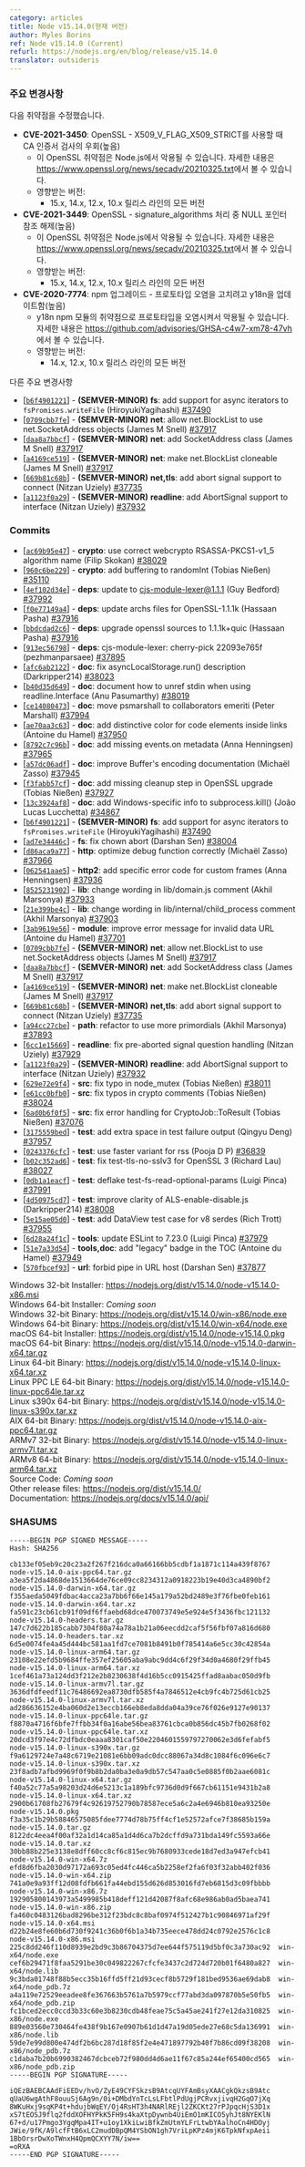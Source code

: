 ```yaml
---
category: articles
title: Node v15.14.0(현재 버전)
author: Myles Borins
ref: Node v15.14.0 (Current)
refurl: https://nodejs.org/en/blog/release/v15.14.0
translator: outsideris
---
```


<!--
### Notable Changes

Vulnerabilties Fixed:

* **CVE-2021-3450**: OpenSSL - CA certificate check bypass with X509_V_FLAG_X509_STRICT (High)
  * This is a vulnerability in OpenSSL which may be exploited through Node.js. You can read more about it in https://www.openssl.org/news/secadv/20210325.txt
  * Impacts:
    * All versions of the 15.x, 14.x, 12.x and 10.x releases lines
* **CVE-2021-3449**: OpenSSL - NULL pointer deref in signature_algorithms processing (High)
  * This is a vulnerability in OpenSSL which may be exploited through Node.js. You can read more about it in https://www.openssl.org/news/secadv/20210325.txt
  * Impacts:
    * All versions of the 15.x, 14.x, 12.x and 10.x releases lines
* **CVE-2020-7774**: npm upgrade - Update y18n to fix Prototype-Pollution (High)
  * This is a vulnerability in the y18n npm module which may be exploited by prototype pollution. You can read more about it in https://github.com/advisories/GHSA-c4w7-xm78-47vh
  * Impacts:
    * All versions of the 14.x, 12.x and 10.x releases lines

Other Notable Changes:

* [[`b6f4901221`](https://github.com/nodejs/node/commit/b6f4901221)] - **(SEMVER-MINOR)** **fs**: add support for async iterators to `fsPromises.writeFile` (HiroyukiYagihashi) [#37490](https://github.com/nodejs/node/pull/37490)
* [[`0709cbb7fe`](https://github.com/nodejs/node/commit/0709cbb7fe)] - **(SEMVER-MINOR)** **net**: allow net.BlockList to use net.SocketAddress objects (James M Snell) [#37917](https://github.com/nodejs/node/pull/37917)
* [[`daa8a7bbcf`](https://github.com/nodejs/node/commit/daa8a7bbcf)] - **(SEMVER-MINOR)** **net**: add SocketAddress class (James M Snell) [#37917](https://github.com/nodejs/node/pull/37917)
* [[`a4169ce519`](https://github.com/nodejs/node/commit/a4169ce519)] - **(SEMVER-MINOR)** **net**: make net.BlockList cloneable (James M Snell) [#37917](https://github.com/nodejs/node/pull/37917)
* [[`669b81c68b`](https://github.com/nodejs/node/commit/669b81c68b)] - **(SEMVER-MINOR)** **net,tls**: add abort signal support to connect (Nitzan Uziely) [#37735](https://github.com/nodejs/node/pull/37735)
* [[`a1123f0a29`](https://github.com/nodejs/node/commit/a1123f0a29)] - **(SEMVER-MINOR)** **readline**: add AbortSignal support to interface (Nitzan Uziely) [#37932](https://github.com/nodejs/node/pull/37932)
-->

### 주요 변경사항

다음 취약점을 수정했습니다.

* **CVE-2021-3450**: OpenSSL - X509_V_FLAG_X509_STRICT를 사용할 때 CA 인증서 검사의 우회(높음)
  * 이 OpenSSL 취약점은 Node.js에서 악용될 수 있습니다. 자세한 내용은 <https://www.openssl.org/news/secadv/20210325.txt>에서 볼 수 있습니다.
  * 영향받는 버전:
    * 15.x, 14.x, 12.x, 10.x 릴리스 라인의 모든 버전
* **CVE-2021-3449**: OpenSSL - signature_algorithms 처리 중 NULL 포인터 참조 해제(높음)
  * 이 OpenSSL 취약점은 Node.js에서 악용될 수 있습니다. 자세한 내용은 <https://www.openssl.org/news/secadv/20210325.txt>에서 볼 수 있습니다.
  * 영향받는 버전:
    * 15.x, 14.x, 12.x, 10.x 릴리스 라인의 모든 버전
* **CVE-2020-7774**: npm 업그레이드 - 프로토타입 오염을 고치려고 y18n을 업데이트함(높음)
  * y18n npm 모듈의 취약점으로 프로토타입을 오염시켜서 악용될 수 있습니다. 자세한 내용은 <https://github.com/advisories/GHSA-c4w7-xm78-47vh>에서 볼 수 있습니다.
  * 영향받는 버전:
    * 14.x, 12.x, 10.x 릴리스 라인의 모든 버전

다른 주요 변경사항

* [[`b6f4901221`](https://github.com/nodejs/node/commit/b6f4901221)] - **(SEMVER-MINOR)** **fs**: add support for async iterators to `fsPromises.writeFile` (HiroyukiYagihashi) [#37490](https://github.com/nodejs/node/pull/37490)
* [[`0709cbb7fe`](https://github.com/nodejs/node/commit/0709cbb7fe)] - **(SEMVER-MINOR)** **net**: allow net.BlockList to use net.SocketAddress objects (James M Snell) [#37917](https://github.com/nodejs/node/pull/37917)
* [[`daa8a7bbcf`](https://github.com/nodejs/node/commit/daa8a7bbcf)] - **(SEMVER-MINOR)** **net**: add SocketAddress class (James M Snell) [#37917](https://github.com/nodejs/node/pull/37917)
* [[`a4169ce519`](https://github.com/nodejs/node/commit/a4169ce519)] - **(SEMVER-MINOR)** **net**: make net.BlockList cloneable (James M Snell) [#37917](https://github.com/nodejs/node/pull/37917)
* [[`669b81c68b`](https://github.com/nodejs/node/commit/669b81c68b)] - **(SEMVER-MINOR)** **net,tls**: add abort signal support to connect (Nitzan Uziely) [#37735](https://github.com/nodejs/node/pull/37735)
* [[`a1123f0a29`](https://github.com/nodejs/node/commit/a1123f0a29)] - **(SEMVER-MINOR)** **readline**: add AbortSignal support to interface (Nitzan Uziely) [#37932](https://github.com/nodejs/node/pull/37932)

### Commits

* [[`ac69b95e47`](https://github.com/nodejs/node/commit/ac69b95e47)] - **crypto**: use correct webcrypto RSASSA-PKCS1-v1\_5 algorithm name (Filip Skokan) [#38029](https://github.com/nodejs/node/pull/38029)
* [[`960c6be229`](https://github.com/nodejs/node/commit/960c6be229)] - **crypto**: add buffering to randomInt (Tobias Nießen) [#35110](https://github.com/nodejs/node/pull/35110)
* [[`4ef102d34e`](https://github.com/nodejs/node/commit/4ef102d34e)] - **deps**: update to cjs-module-lexer@1.1.1 (Guy Bedford) [#37992](https://github.com/nodejs/node/pull/37992)
* [[`f0e77149a4`](https://github.com/nodejs/node/commit/f0e77149a4)] - **deps**: update archs files for OpenSSL-1.1.1k (Hassaan Pasha) [#37916](https://github.com/nodejs/node/pull/37916)
* [[`bbdcdad2c6`](https://github.com/nodejs/node/commit/bbdcdad2c6)] - **deps**: upgrade openssl sources to 1.1.1k+quic (Hassaan Pasha) [#37916](https://github.com/nodejs/node/pull/37916)
* [[`913ec56798`](https://github.com/nodejs/node/commit/913ec56798)] - **deps**: cjs-module-lexer: cherry-pick 22093e765f (pezhmanparsaee) [#37895](https://github.com/nodejs/node/pull/37895)
* [[`afc6ab2122`](https://github.com/nodejs/node/commit/afc6ab2122)] - **doc**: fix asyncLocalStorage.run() description (Darkripper214) [#38023](https://github.com/nodejs/node/pull/38023)
* [[`b40d35d649`](https://github.com/nodejs/node/commit/b40d35d649)] - **doc**: document how to unref stdin when using readline.Interface (Anu Pasumarthy) [#38019](https://github.com/nodejs/node/pull/38019)
* [[`ce14080473`](https://github.com/nodejs/node/commit/ce14080473)] - **doc**: move psmarshall to collaborators emeriti (Peter Marshall) [#37994](https://github.com/nodejs/node/pull/37994)
* [[`ae70aa3c63`](https://github.com/nodejs/node/commit/ae70aa3c63)] - **doc**: add distinctive color for code elements inside links (Antoine du Hamel) [#37950](https://github.com/nodejs/node/pull/37950)
* [[`8792c7c96b`](https://github.com/nodejs/node/commit/8792c7c96b)] - **doc**: add missing events.on metadata (Anna Henningsen) [#37965](https://github.com/nodejs/node/pull/37965)
* [[`a57dc06adf`](https://github.com/nodejs/node/commit/a57dc06adf)] - **doc**: improve Buffer's encoding documentation (Michaël Zasso) [#37945](https://github.com/nodejs/node/pull/37945)
* [[`f3fabb57cf`](https://github.com/nodejs/node/commit/f3fabb57cf)] - **doc**: add missing cleanup step in OpenSSL upgrade (Tobias Nießen) [#37927](https://github.com/nodejs/node/pull/37927)
* [[`13c3924af8`](https://github.com/nodejs/node/commit/13c3924af8)] - **doc**: add Windows-specific info to subprocess.kill() (João Lucas Lucchetta) [#34867](https://github.com/nodejs/node/pull/34867)
* [[`b6f4901221`](https://github.com/nodejs/node/commit/b6f4901221)] - **(SEMVER-MINOR)** **fs**: add support for async iterators to `fsPromises.writeFile` (HiroyukiYagihashi) [#37490](https://github.com/nodejs/node/pull/37490)
* [[`ad7e34446c`](https://github.com/nodejs/node/commit/ad7e34446c)] - **fs**: fix chown abort (Darshan Sen) [#38004](https://github.com/nodejs/node/pull/38004)
* [[`d86aca9a77`](https://github.com/nodejs/node/commit/d86aca9a77)] - **http**: optimize debug function correctly (Michaël Zasso) [#37966](https://github.com/nodejs/node/pull/37966)
* [[`062541aae5`](https://github.com/nodejs/node/commit/062541aae5)] - **http2**: add specific error code for custom frames (Anna Henningsen) [#37936](https://github.com/nodejs/node/pull/37936)
* [[`8525231902`](https://github.com/nodejs/node/commit/8525231902)] - **lib**: change wording in lib/domain.js comment (Akhil Marsonya) [#37933](https://github.com/nodejs/node/pull/37933)
* [[`21e399be4c`](https://github.com/nodejs/node/commit/21e399be4c)] - **lib**: change wording in lib/internal/child\_process comment (Akhil Marsonya) [#37903](https://github.com/nodejs/node/pull/37903)
* [[`3ab9619e56`](https://github.com/nodejs/node/commit/3ab9619e56)] - **module**: improve error message for invalid data URL (Antoine du Hamel) [#37701](https://github.com/nodejs/node/pull/37701)
* [[`0709cbb7fe`](https://github.com/nodejs/node/commit/0709cbb7fe)] - **(SEMVER-MINOR)** **net**: allow net.BlockList to use net.SocketAddress objects (James M Snell) [#37917](https://github.com/nodejs/node/pull/37917)
* [[`daa8a7bbcf`](https://github.com/nodejs/node/commit/daa8a7bbcf)] - **(SEMVER-MINOR)** **net**: add SocketAddress class (James M Snell) [#37917](https://github.com/nodejs/node/pull/37917)
* [[`a4169ce519`](https://github.com/nodejs/node/commit/a4169ce519)] - **(SEMVER-MINOR)** **net**: make net.BlockList cloneable (James M Snell) [#37917](https://github.com/nodejs/node/pull/37917)
* [[`669b81c68b`](https://github.com/nodejs/node/commit/669b81c68b)] - **(SEMVER-MINOR)** **net,tls**: add abort signal support to connect (Nitzan Uziely) [#37735](https://github.com/nodejs/node/pull/37735)
* [[`a94cc27cbe`](https://github.com/nodejs/node/commit/a94cc27cbe)] - **path**: refactor to use more primordials (Akhil Marsonya) [#37893](https://github.com/nodejs/node/pull/37893)
* [[`6cc1e15669`](https://github.com/nodejs/node/commit/6cc1e15669)] - **readline**: fix pre-aborted signal question handling (Nitzan Uziely) [#37929](https://github.com/nodejs/node/pull/37929)
* [[`a1123f0a29`](https://github.com/nodejs/node/commit/a1123f0a29)] - **(SEMVER-MINOR)** **readline**: add AbortSignal support to interface (Nitzan Uziely) [#37932](https://github.com/nodejs/node/pull/37932)
* [[`629e72e9f4`](https://github.com/nodejs/node/commit/629e72e9f4)] - **src**: fix typo in node\_mutex (Tobias Nießen) [#38011](https://github.com/nodejs/node/pull/38011)
* [[`e61cc0bfb0`](https://github.com/nodejs/node/commit/e61cc0bfb0)] - **src**: fix typos in crypto comments (Tobias Nießen) [#38024](https://github.com/nodejs/node/pull/38024)
* [[`6ad0b6f0f5`](https://github.com/nodejs/node/commit/6ad0b6f0f5)] - **src**: fix error handling for CryptoJob::ToResult (Tobias Nießen) [#37076](https://github.com/nodejs/node/pull/37076)
* [[`3175559bed`](https://github.com/nodejs/node/commit/3175559bed)] - **test**: add extra space in test failure output (Qingyu Deng) [#37957](https://github.com/nodejs/node/pull/37957)
* [[`0243376cfc`](https://github.com/nodejs/node/commit/0243376cfc)] - **test**: use faster variant for rss (Pooja D P) [#36839](https://github.com/nodejs/node/pull/36839)
* [[`b02c352ad6`](https://github.com/nodejs/node/commit/b02c352ad6)] - **test**: fix test-tls-no-sslv3 for OpenSSL 3 (Richard Lau) [#38027](https://github.com/nodejs/node/pull/38027)
* [[`0db1a1eacf`](https://github.com/nodejs/node/commit/0db1a1eacf)] - **test**: deflake test-fs-read-optional-params (Luigi Pinca) [#37991](https://github.com/nodejs/node/pull/37991)
* [[`4d50975cd7`](https://github.com/nodejs/node/commit/4d50975cd7)] - **test**: improve clarity of ALS-enable-disable.js (Darkripper214) [#38008](https://github.com/nodejs/node/pull/38008)
* [[`5e15ae05d0`](https://github.com/nodejs/node/commit/5e15ae05d0)] - **test**: add DataView test case for v8 serdes (Rich Trott) [#37955](https://github.com/nodejs/node/pull/37955)
* [[`6d28a24f1c`](https://github.com/nodejs/node/commit/6d28a24f1c)] - **tools**: update ESLint to 7.23.0 (Luigi Pinca) [#37979](https://github.com/nodejs/node/pull/37979)
* [[`51e7a33d54`](https://github.com/nodejs/node/commit/51e7a33d54)] - **tools,doc**: add "legacy" badge in the TOC (Antoine du Hamel) [#37949](https://github.com/nodejs/node/pull/37949)
* [[`570fbcef93`](https://github.com/nodejs/node/commit/570fbcef93)] - **url**: forbid pipe in URL host (Darshan Sen) [#37877](https://github.com/nodejs/node/pull/37877)

Windows 32-bit Installer: https://nodejs.org/dist/v15.14.0/node-v15.14.0-x86.msi<br>
Windows 64-bit Installer: *Coming soon*<br>
Windows 32-bit Binary: https://nodejs.org/dist/v15.14.0/win-x86/node.exe<br>
Windows 64-bit Binary: https://nodejs.org/dist/v15.14.0/win-x64/node.exe<br>
macOS 64-bit Installer: https://nodejs.org/dist/v15.14.0/node-v15.14.0.pkg<br>
macOS 64-bit Binary: https://nodejs.org/dist/v15.14.0/node-v15.14.0-darwin-x64.tar.gz<br>
Linux 64-bit Binary: https://nodejs.org/dist/v15.14.0/node-v15.14.0-linux-x64.tar.xz<br>
Linux PPC LE 64-bit Binary: https://nodejs.org/dist/v15.14.0/node-v15.14.0-linux-ppc64le.tar.xz<br>
Linux s390x 64-bit Binary: https://nodejs.org/dist/v15.14.0/node-v15.14.0-linux-s390x.tar.xz<br>
AIX 64-bit Binary: https://nodejs.org/dist/v15.14.0/node-v15.14.0-aix-ppc64.tar.gz<br>
ARMv7 32-bit Binary: https://nodejs.org/dist/v15.14.0/node-v15.14.0-linux-armv7l.tar.xz<br>
ARMv8 64-bit Binary: https://nodejs.org/dist/v15.14.0/node-v15.14.0-linux-arm64.tar.xz<br>
Source Code: *Coming soon*<br>
Other release files: https://nodejs.org/dist/v15.14.0/<br>
Documentation: https://nodejs.org/docs/v15.14.0/api/

### SHASUMS

```
-----BEGIN PGP SIGNED MESSAGE-----
Hash: SHA256

cb133ef05eb9c20c23a2f267f216dca0a66166bb5cdbf1a1871c114a439f8767  node-v15.14.0-aix-ppc64.tar.gz
a3ea5f2da4868de1513664de76ce09cc8234312a0918223b19e40d3ca4890bf2  node-v15.14.0-darwin-x64.tar.gz
f355aeda5049fdbac4acca23a7bb6f66e145a179a52bd2489e3f76fbe0feb161  node-v15.14.0-darwin-x64.tar.xz
fa591c23cb61cb91f09df6ffaebd68dce470073749e5e924e5f3436fbc121132  node-v15.14.0-headers.tar.gz
147c7d622b185cabb7304f80a74a78a1b21a06eecdd2caf5f56fbf07a816d680  node-v15.14.0-headers.tar.xz
6d5e0074fe4a45d444bc581aa1fd7ce7081b8491b0f785414a6e5cc30c42854a  node-v15.14.0-linux-arm64.tar.gz
23108e22efd5b9684ffe357ef25605aba9abc9dd4c6f29f34d0a4680f29ffb45  node-v15.14.0-linux-arm64.tar.xz
1cef461a73a124dd3f212e2b8230638f4d16b5cc0915425ffad8aabac050d9fb  node-v15.14.0-linux-armv7l.tar.gz
3636dfdfeedf11c76486692ea8730dfb585f4a7846512e4cb9fc4b725d61cb25  node-v15.14.0-linux-armv7l.tar.xz
ad286636152e4ba060d2e13eccb166eb8eda8dda04a39ce76f026e9127e90137  node-v15.14.0-linux-ppc64le.tar.gz
f8870a4716f6bfe7ffbb34f0a16abe56bea83761cbca0b856dc45b7fb0268f02  node-v15.14.0-linux-ppc64le.tar.xz
20dcd3f97e4c72dfbdc0eaaa8301caf50e2204601559797270062e3d6fefabf5  node-v15.14.0-linux-s390x.tar.gz
f9a6129724e7a48c6719e21081e6bb09adc0dcc88067a34d8c1084f6c096e6c7  node-v15.14.0-linux-s390x.tar.xz
23f8adb7afbd9969f0f9b8b2da0ba3e0a9db57c547aa0c5e0885f0b2aae6081c  node-v15.14.0-linux-x64.tar.gz
f40a52c77a5a98203d24d6e5213c1a189bfc9736d0d9f667cb61151e9431b2a8  node-v15.14.0-linux-x64.tar.xz
2900b61708fb27679f4c92619752790b78587ece5a6c2a4e6946b810ea93250e  node-v15.14.0.pkg
f3a35c1b29b58846575085fdee7774d78b75ff4cf1e52572afce7f38685b159a  node-v15.14.0.tar.gz
8122dc4eea4f00af32a1d14ca85a1d4d6ca7b2dcffd9a731bda149fc5593a66e  node-v15.14.0.tar.xz
30bb88b225e3138e8dff60cc8cf6c815ec9b7680933cede18d7ed3a947efcb41  node-v15.14.0-win-x64.7z
efd8d6fba2030d97172a693c05ed4fc446ca5b2258ef2fa6f03f32abb402f036  node-v15.14.0-win-x64.zip
741a0e9a93ff12d08fdfb661fa44ebd155d626d853016fd7eb6815d3c09fbbbb  node-v15.14.0-win-x86.7z
192905800143973a5499985b418deff121d42087f8afc68e986ab0ad5baea741  node-v15.14.0-win-x86.zip
fa460c0483126bad8296be312f23bdc8c8baf0974f512427b1c90846971af29f  node-v15.14.0-x64.msi
d22b24e8fe60b6d730f9241c36b0f6b1a34b735eece478dd24c0792e2576c1c8  node-v15.14.0-x86.msi
225c8dd246f110d8939e2bd9c3b86704375d7ee644f575119d5bf0c3a730ac92  win-x64/node.exe
cef6b29471f8faa5291be30c049822267cfcfe3437c2d724d720b01f6480a827  win-x64/node.lib
9c3bda01748f88b5ecc35b16ffd5ff21d93cecf8b5729f181bed9536ae69dab8  win-x64/node_pdb.7z
a4a119e72529eeadee8fe367663b5761a7b5979ccf77abd3da097870b5e50fb5  win-x64/node_pdb.zip
fc1bced2ecc0ccd3b33c60e3b8230cdb48feae75c5a45ae241f27e12da310825  win-x86/node.exe
889e03560e730464fe438f9b167e0907b61d1d47a19d05ede27e68c5da136991  win-x86/node.lib
59de7e99d800e474df2b6bc287d18f85f2e4e471897792b40f7b86cd09f38208  win-x86/node_pdb.7z
c1daba7b20b6990382467dcbceb72f980dd4d6ae11f67c85a244ef65400cd565  win-x86/node_pdb.zip
-----BEGIN PGP SIGNATURE-----

iQEzBAEBCAAdFiEEDv/hvO/ZyE49CYFSkzsB9AtcqUYFAmBsyXAACgkQkzsB9Atc
qUaU6wgAthF8ouuSj6Ag9n/0i+DMbdYnTcLsLFbtlPdUgjPCRvxjivqH2GqO7jXq
8WKuHxj9sqKP4t+hdujbWqEY/Oj4RsHT3h4NARlREjl2ZKCKt27rPJpqcHjS3D1x
xS7tEOSJ9flq2fddXOFHYPkK5FH9s4kaXtpDywnb4UiEmO1mKICO5yhJt8NYEKlN
67+d/u17Pmgo3YgqMpa4IT+u1oy1XkiLwiBfkZmUtmYLFrLtwbYAalhoCn4HDOyj
JWie/9fK/A9lcfFtB6xLC2mudDBpQM4YSbON1gh7VriLpKPz4mjK6TpkNfxpAeii
1BbOrsrDwXoTWnxH4QpmQCXYY7N/iw==
=oRXA
-----END PGP SIGNATURE-----

```
